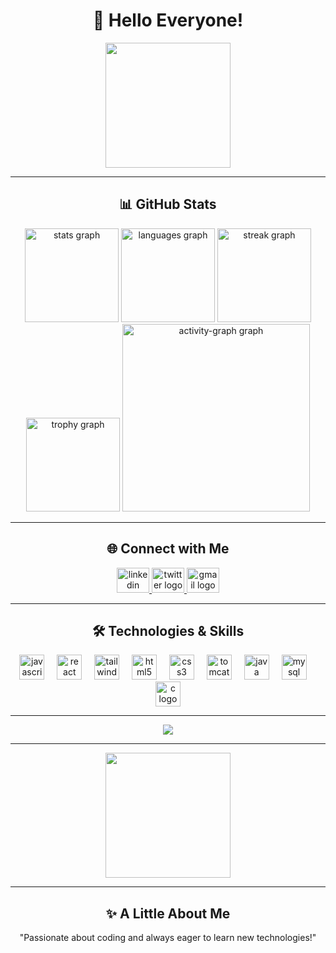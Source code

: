 <h1 align="center">👋 Hello Everyone!</h1>

<div align="center">
  <img height="200" src="https://user-images.githubusercontent.com/74038190/216120981-b9507c36-0e04-4469-8e27-c99271b45ba5.png" />
</div>

---

<h2 align="center">📊 GitHub Stats</h2>
<div align="center">
  <img src="https://github-readme-stats.vercel.app/api?username=Santhosh-30&hide_title=true&hide_rank=true&show_icons=true&include_all_commits=true&count_private=true&disable_animations=false&theme=github_dark&locale=en&hide_border=true" height="150" alt="stats graph" />
  <img src="https://github-readme-stats.vercel.app/api/top-langs?username=Santhosh-30&locale=en&hide_title=false&layout=compact&card_width=320&langs_count=5&theme=github_dark&hide_border=true" height="150" alt="languages graph" />
  <img src="https://streak-stats.demolab.com?user=Santhosh-30&locale=en&mode=daily&theme=github_dark&hide_border=false&border_radius=5" height="150" alt="streak graph" />
  <img src="https://github-profile-trophy.vercel.app?username=Santhosh-30&theme=darkhub&column=-1&row=1&margin-w=4&margin-h=4&no-bg=false&no-frame=true" height="150" alt="trophy graph" />
  <img src="https://github-readme-activity-graph.vercel.app/graph?username=Santhosh-30&radius=16&theme=github-dark&area=true" height="300" alt="activity-graph graph" />
</div>

---

<h2 align="center">🌐 Connect with Me</h2>
<div align="center">
  <a href="https://www.linkedin.com/in/santhosh-kumar-s-5650b0267/" target="_blank">
    <img src="https://raw.githubusercontent.com/maurodesouza/profile-readme-generator/master/src/assets/icons/social/linkedin/default.svg" width="52" height="40" alt="linkedin logo" />
  </a>
  <a href="https://x.com/Santhosh3748?t=8QB84hePi6ZY8U3JzpsMOg&s=08" target="_blank">
    <img src="https://raw.githubusercontent.com/maurodesouza/profile-readme-generator/master/src/assets/icons/social/twitter/default.svg" width="52" height="40" alt="twitter logo" />
  </a>
  <a href="mailto:santhoshkumar.11132003@gmail.com" target="_blank">
    <img src="https://raw.githubusercontent.com/maurodesouza/profile-readme-generator/master/src/assets/icons/social/gmail/default.svg" width="52" height="40" alt="gmail logo" />
  </a>
</div>

---

<h2 align="center">🛠️ Technologies & Skills</h2>
<div align="center">
  <img src="https://skillicons.dev/icons?i=js" height="40" alt="javascript logo" />
  <img width="12" />
  <img src="https://skillicons.dev/icons?i=react" height="40" alt="react logo" />
  <img width="12" />
  <img src="https://skillicons.dev/icons?i=tailwind" height="40" alt="tailwindcss logo" />
  <img width="12" />
  <img src="https://skillicons.dev/icons?i=html" height="40" alt="html5 logo" />
  <img width="12" />
  <img src="https://skillicons.dev/icons?i=css" height="40" alt="css3 logo" />
  <img width="12" />
  <img src="https://cdn.jsdelivr.net/gh/devicons/devicon/icons/tomcat/tomcat-original.svg" height="40" alt="tomcat logo" />
  <img width="12" />
  <img src="https://skillicons.dev/icons?i=java" height="40" alt="java logo" />
  <img width="12" />
  <img src="https://skillicons.dev/icons?i=mysql" height="40" alt="mysql logo" />
  <img width="12" />
  <img src="https://skillicons.dev/icons?i=c" height="40" alt="c logo" />
</div>

---

<div align="center">
  <img src="https://profile-counter.glitch.me/Santhosh-30/count.svg?" />
</div>

---

<div align="center">
  <img height="200" src="https://user-images.githubusercontent.com/74038190/212749447-bfb7e725-6987-49d9-ae85-2015e3e7cc41.gif" />
</div>

---

<h2 align="center">✨ A Little About Me</h2>
<p align="center">"Passionate about coding and always eager to learn new technologies!"</p>
